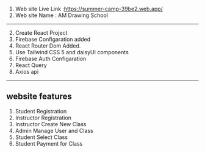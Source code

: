 1. Web site Live Link :https://summer-camp-39be2.web.app/
2. Web site Name : AM Drawing School
------------------------------------
2. Create React Project  
3. Firebase Configaration added
4. React Router Dom Added.
5. Use Tailwind CSS 5 and daisyUI components
6. Firebase Auth Configaration
7. React Query 
8. Axios api

----------------------
website features
----------------------
1. Student Registration 
2. Instructor Registration 
3. Instructor Create New Class
4. Admin Manage User and Class
5. Student Select Class
6. Student Payment for Class